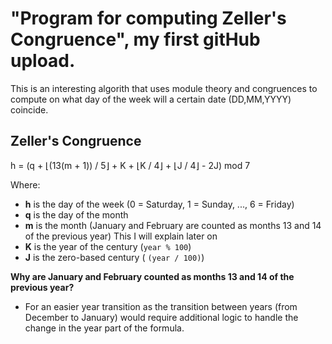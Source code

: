 <span style="color:green"><h1>"Program for computing Zeller's Congruence", my first gitHub upload.</h1></span>

This is an interesting algorith that uses module theory and congruences to compute on what day of the week will a certain date (DD,MM,YYYY) coincide.


<span style="color:red"><h2>Zeller's Congruence</h2></span>

<p>h = (q + ⌊(13(m + 1)) / 5⌋ + K + ⌊K / 4⌋ + ⌊J / 4⌋ - 2J) mod 7</p>

Where:

- <b>h</b> is the day of the week (0 = Saturday, 1 = Sunday, ..., 6 = Friday)
- <b>q</b> is the day of the month
- <b>m</b> is the month (January and February are counted as months 13 and 14 of the previous year) This I will explain later on
- <b>K</b> is the year of the century (<code>year % 100</code>)
- <b>J</b> is the zero-based century ( <code>(year / 100)</code>)

**Why are January and February counted as months 13 and 14 of the previous year?**
- For an easier year transition as the transition between years (from December to January) would require additional logic to handle the change in the year part of the formula.
